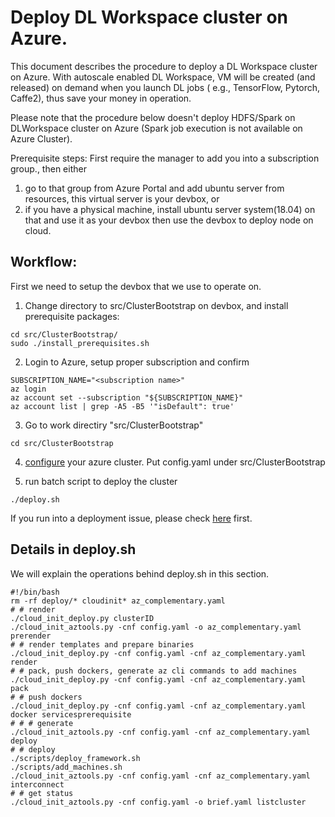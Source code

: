 # Deploy DL Workspace cluster on Azure. 

This document describes the procedure to deploy a DL Workspace cluster on Azure. With autoscale enabled DL Workspace, VM will be created (and released) on demand when you launch DL jobs ( e.g., TensorFlow, Pytorch, Caffe2), thus save your money in operation.

Please note that the procedure below doesn't deploy HDFS/Spark on DLWorkspace cluster on Azure (Spark job execution is not available on Azure Cluster).

Prerequisite steps:
First require the manager to add you into a subscription group., then either 
1. go to that group from Azure Portal and add ubuntu server from resources, this virtual server is your devbox, or 
2. if you have a physical machine, install ubuntu server system(18.04) on that and use it as your devbox
then use the devbox to deploy node on cloud.

## Workflow:

First we need to setup the devbox that we use to operate on.

1. Change directory to src/ClusterBootstrap on devbox, and install prerequisite packages:
```
cd src/ClusterBootstrap/ 
sudo ./install_prerequisites.sh
```
2. Login to Azure, setup proper subscription and confirm
```
SUBSCRIPTION_NAME="<subscription name>" 
az login
az account set --subscription "${SUBSCRIPTION_NAME}" 
az account list | grep -A5 -B5 '"isDefault": true'
```

3. Go to work directiry "src/ClusterBootstrap"
```
cd src/ClusterBootstrap
```


4. [configure](configure.md) your azure cluster. Put config.yaml under src/ClusterBootstrap

5. run batch script to deploy the cluster

```./deploy.sh```



If you run into a deployment issue, please check [here](FAQ.md) first.

## Details in deploy.sh

We will explain the operations behind deploy.sh in this section. 

```
#!/bin/bash
rm -rf deploy/* cloudinit* az_complementary.yaml
# # render
./cloud_init_deploy.py clusterID
./cloud_init_aztools.py -cnf config.yaml -o az_complementary.yaml prerender
# # render templates and prepare binaries
./cloud_init_deploy.py -cnf config.yaml -cnf az_complementary.yaml render
# # pack, push dockers, generate az cli commands to add machines
./cloud_init_deploy.py -cnf config.yaml -cnf az_complementary.yaml pack
# # push dockers
./cloud_init_deploy.py -cnf config.yaml -cnf az_complementary.yaml docker servicesprerequisite
# # # generate
./cloud_init_aztools.py -cnf config.yaml -cnf az_complementary.yaml deploy
# # deploy
./scripts/deploy_framework.sh
./scripts/add_machines.sh
./cloud_init_aztools.py -cnf config.yaml -cnf az_complementary.yaml interconnect
# # get status
./cloud_init_aztools.py -cnf config.yaml -o brief.yaml listcluster

```
